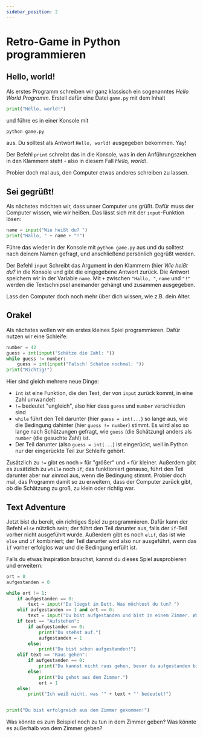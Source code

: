 ```yaml
---
sidebar_position: 2
---
```


# Retro-Game in Python programmieren
## Hello, world!
Als erstes Programm schreiben wir ganz klassisch ein sogenanntes *Hello World Programm*. Erstell dafür eine Datei `game.py` mit dem Inhalt
```python
print("Hello, world!")
```
und führe es in einer Konsole mit
```bash
python game.py
```
aus. Du solltest als Antwort `Hello, world!` ausgegeben bekommen. Yay!

Der Befehl `print` schreibt das in die Konsole, was in den Anführungszeichen in den Klammern steht - also in diesem Fall *Hello, world!*.

Probier doch mal aus, den Computer etwas anderes schreiben zu lassen.

## Sei gegrüßt!
Als nächstes möchten wir, dass unser Computer uns grüßt. Dafür muss der Computer wissen, wie wir heißen. Das lässt sich mit der `input`-Funktion lösen:
```python
name = input("Wie heißt du? ")
print("Hallo, " + name + "!")
```
Führe das wieder in der Konsole mit `python game.py` aus und du solltest nach deinem Namen gefragt, und anschließend persönlich gegrüßt werden.

Der Befehl `input` Schreibt das Argument in den Klammern (hier *Wie heißt du?* in die Konsole und gibt die eingegebene Antwort zurück. Die Antwort speichern wir in der Variable `name`. Mit `+` zwischen `"Hallo, "`, `name` und `"!"` werden die Textschnipsel aneinander gehängt und zusammen ausgegeben.

Lass den Computer doch noch mehr über dich wissen, wie z.B. dein Alter.

## Orakel
Als nächstes wollen wir ein erstes kleines Spiel programmieren. Dafür nutzen wir eine Schleife:
```python
number = 42
guess = int(input("Schätze die Zahl: "))
while guess != number:
    guess = int(input("Falsch! Schätze nochmal: "))
print("Richtig!")
```

Hier sind gleich mehrere neue Dinge:
- `int` ist eine Funktion, die den Text, der von `input` zurück kommt, in eine Zahl umwandelt
- `!=` bedeutet "ungleich", also hier dass `guess` und `number` verschieden sind
- `while` führt den Teil darunter (hier `guess = int(...`) so lange aus, wie die Bedingung dahinter (hier `guess != number`) stimmt. Es wird also so lange nach Schätzungen gefragt, wie `guess` (die Schätzung) anders als `number` (die gesuchte Zahl) ist.
- Der Teil darunter (also `guess = int(...`) ist eingerückt, weil in Python nur der eingerückte Teil zur Schleife gehört.

Zusätzlich zu `!=` gibt es noch `>` für "größer" und `<` für kleiner. Außerdem gibt es zusätzlich zu `while` noch `if`; das funktioniert genauso, führt den Teil darunter aber nur *einmal* aus, wenn die Bedingung stimmt. Probier doch mal, das Programm damit so zu erweitern, dass der Computer zurück gibt, ob die Schätzung zu groß, zu klein oder richtig war.

## Text Adventure
Jetzt bist du bereit, ein richtiges Spiel zu programmieren. Dafür kann der Befehl `else` nützlich sein; der führt den Teil darunter aus, falls der `if`-Teil vorher nicht ausgeführt wurde. Außerdem gibt es noch `elif`, das ist wie `else` und `if` kombiniert; der Teil darunter wird also nur ausgeführt, wenn das `if` vorher erfolglos war und die Bedingung erfüllt ist.

Falls du etwas Inspiration brauchst, kannst du dieses Spiel ausprobieren und erweitern:
```python
ort = 0
aufgestanden = 0

while ort != 1:
    if aufgestanden == 0:
        text = input("Du liegst im Bett. Was möchtest du tun? ")
    elif aufgestanden == 1 and ort == 0:
        text = input("Du bist aufgestanden und bist in einem Zimmer. Was möchtest du tun? ")
    if text == "Aufstehen":
        if aufgestanden == 0:
            print("Du stehst auf.")
            aufgestanden = 1
        else:
            print("Du bist schon aufgestanden!")
    elif text == "Raus gehen":
        if aufgestanden == 0:
            print("Du kannst nicht raus gehen, bevor du aufgestanden bist!")
        else:
            print("Du gehst aus dem Zimmer.")
            ort = 1
    else:
        print("Ich weiß nicht, was '" + text + "' bedeutet!")


print("Du bist erfolgreich aus dem Zimmer gekommen!")
```

Was könnte es zum Beispiel noch zu tun in dem Zimmer geben? Was könnte es außerhalb von dem Zimmer geben?

